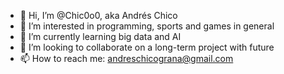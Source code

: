 - 👋 Hi, I’m @Chic0o0, aka Andrés Chico
- 👀 I’m interested in programming, sports and games in general
- 🌱 I’m currently learning big data and AI
- 💞️ I’m looking to collaborate on a long-term project with future
- 📫 How to reach me: andreschicograna@gmail.com

<!---
Chic0o0/Chic0o0 is a ✨ special ✨ repository because its `README.md` (this file) appears on your GitHub profile.
You can click the Preview link to take a look at your changes.
--->
